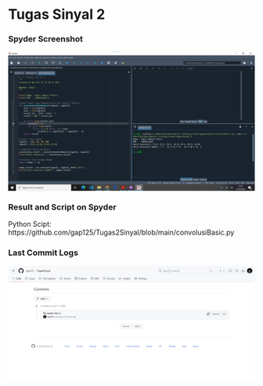 # Tugas Sinyal 2

<h3>Spyder Screenshot</h3>
<img align="center" src="https://github.com/gap125/Tugas2Sinyal/blob/main/ScreenshotSpyder.png" width="600px" alt="lalit's Github Stats">

<h3>Result and Script on Spyder</h3>
<p>Python Scipt: https://github.com/gap125/Tugas2Sinyal/blob/main/convolusiBasic.py</p>

<h3>Last Commit Logs</h3>
<img align="center" src="https://github.com/gap125/Tugas2Sinyal/blob/main/ScreenshotCommit.png" width="960px" alt="lalit's Github Stats">
